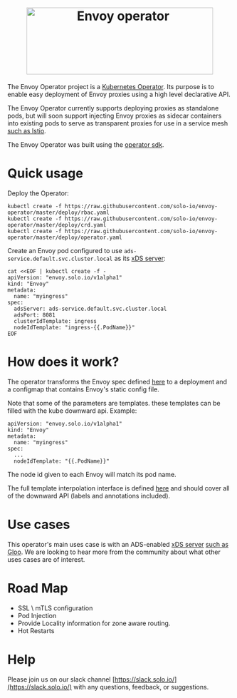 <h1 align="center">
    <img src="images/Envoy operator.png" alt="Envoy operator" width="419" height="150">
</h1>

The Envoy Operator project is a [Kubernetes Operator](https://coreos.com/operators/). Its purpose is to enable
easy deployment of Envoy proxies using a high level declarative API.

The Envoy Operator currently supports deploying proxies as standalone pods, but will soon
support injecting Envoy proxies as sidecar containers into existing pods to serve as transparent
proxies for use in a service mesh [such as Istio](https://istio.io/).

The Envoy Operator was built using the [operator sdk](https://github.com/operator-framework/operator-sdk).

# Quick usage

Deploy the Operator:
```
kubectl create -f https://raw.githubusercontent.com/solo-io/envoy-operator/master/deploy/rbac.yaml
kubectl create -f https://raw.githubusercontent.com/solo-io/envoy-operator/master/deploy/crd.yaml
kubectl create -f https://raw.githubusercontent.com/solo-io/envoy-operator/master/deploy/operator.yaml
```

Create an Envoy pod configured to use `ads-service.default.svc.cluster.local` as its [xDS  server](https://github.com/envoyproxy/data-plane-api/blob/master/XDS_PROTOCOL.md):
```
cat <<EOF | kubectl create -f -
apiVersion: "envoy.solo.io/v1alpha1"
kind: "Envoy"
metadata:
  name: "myingress"
spec:
  adsServer: ads-service.default.svc.cluster.local
  adsPort: 8081
  clusterIdTemplate: ingress
  nodeIdTemplate: "ingress-{{.PodName}}"
EOF
```

# How does it work?
The operator transforms the Envoy spec defined [here](pkg/apis/envoy/v1alpha1/types.go) to a deployment
and a configmap that contains Envoy's static config file.

Note that some of the parameters are templates. these templates can be filled with the kube downward api.
Example:
```
apiVersion: "envoy.solo.io/v1alpha1"
kind: "Envoy"
metadata:
  name: "myingress"
spec:
  ...
  nodeIdTemplate: "{{.PodName}}"
```

The node id given to each Envoy will match its pod name.

The full template interpolation interface is defined [here](pkg/downward/interface.go) and should cover all of the downward API (labels and annotations included).

# Use cases
This operator's main uses case is with an ADS-enabled [xDS  server](https://www.envoyproxy.io/docs/envoy/latest/api-docs/xds_protocol) [such as Gloo](https://github.com/solo-io/gloo). We are looking to hear more from the community about what other uses cases are of interest.


# Road Map
- SSL \ mTLS configuration
- Pod Injection
- Provide Locality information for zone aware routing.
- Hot Restarts

# Help
Please join us on our slack channel [https://slack.solo.io/](https://slack.solo.io/) with any questions, feedback, or suggestions.
